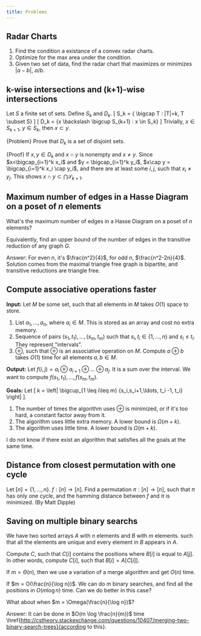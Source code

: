 ```yaml
---
title: Problems
---
```


## Radar Charts

1. Find the condition a existance of a convex radar charts.
2. Optimize for the max area under the condition.
3. Given two set of data, find the radar chart that maximizes or minimizes $|a-b|$, $a/b$.
 
## k-wise intersections and (k+1)-wise intersections

Let $S$ a finite set of sets. Define $S_k$ and $D_k$.
\[
S_k = \{ \bigcap T : |T|=k, T \subset S\}
\]
\[
D_k = \{x \backslash \bigcup S_{k+1} : x \in S_k\}
\]
Trivially, $x\in S_{k+1}$, $y\in S_k$, then $x\subset y$.

{Problem}
    Prove that $D_k$ is a set of disjoint sets.

{Proof}
    If $x,y\in D_k$ and $x\cap y$ is nonempty and $x\neq y$. Since $x=\bigcap_{i=1}^k x_i$ and $y = \bigcap_{i=1}^k y_i$, $x\cap y = \bigcap_{i=1}^k x_i \cap y_i$, and there are at least some $i,j$, such that $x_i\neq y_j$. This shows $x\cap y \subset \bigcap \mathcal{S}_{k+1}$.

## Maximum number of edges in a Hasse Diagram on a poset of $n$ elements
What's the maximum number of edges in a Hasse Diagram on a poset of $n$ elements?

Equivalently, find an upper bound of the number of edges in the transitive reduction of any graph $G$.

Answer: For even $n$, it's $\frac{n^2}{4}$, for odd $n$, $\frac{n^2-2n}{4}$. Solution comes from the maximal triangle free graph is bipartite, and transitive reductions are triangle free.

## Compute associative operations faster
**Input:** Let $M$ be some set, such that all elements in $M$ takes $O(1)$ space to store. 

1. List $a_1,\ldots, a_n$, where $a_i\in M$. This is stored as an array and cost no extra memory.
2. Sequence of pairs $(s_1, t_1),\ldots, (s_m,t_m)$ such that $s_i,t_i\in \{1,\ldots,n\}$ and $s_i\leq t_i$. They represent "intervals".
3. $\oplus$, such that $\oplus$ is an associative operation on $M$. Compute $a \oplus b$ takes $O(1)$ time for all elements $a,b\in M$.

**Output:**
Let $f(i,j) = a_i\oplus a_{i+1} \oplus \ldots \oplus a_j$. It is a sum over the interval. We want to compute $f(s_1,t_1), \ldots, f(s_m,t_m)$. 

**Goals:**
Let 
\[
k = \left| \bigcup_{1 \leq i\leq m} \{s_i,s_i+1,\ldots, t_i -1, t_i\} \right|
\].

1. The number of times the algorithm uses $\oplus$ is minimized, or if it's too hard, a constant factor away from it.
2. The algorithm uses little extra memory. A lower bound is $\Omega(m+k)$.
3. The algorithm uses little time. A lower bound is $\Omega(m+k)$.

I do not know if there exist an algorithm that satisfies all the goals at the same time.

## Distance from closest permutation with one cycle
Let $[n]=\{1,\ldots,n\}$. $f:[n]\to[n]$. Find a permutation $\pi:[n]\to[n]$, such that $\pi$ has only one cycle, and the hamming distance between $f$ and $\pi$ is minimized.  (By Matt Dipple)

## Saving on multiple binary searchs

We have two sorted arrays $A$ with $n$ elements and $B$ with $m$ elements. such that all the elements are unique and every element in $B$ appears in $A$.

Compute $C$, such that $C[i]$ contains the positions where $B[i]$ is equal to $A[j]$. In other words, compute $C[i]$, such that $B[i]=A[C[i]]$.

If $m=\Theta(n)$, then we use a variation of a merge algorithm and get $O(n)$ time.

If $m = O(\frac{n}{\log n})$. We can do $m$ binary searches, and find all the positions in $O(m \log n)$ time.  Can we do better in this case?

What about when $m = \Omega(\frac{n}{\log n})$?

Answer: It can be done in $O(m \log \frac{n}{m})$ time \href{http://cstheory.stackexchange.com/questions/10407/merging-two-binary-search-trees}{according to this}.